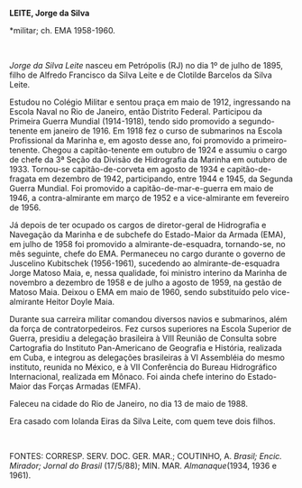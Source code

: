 **LEITE, Jorge da Silva**

\*militar; ch. EMA 1958-1960.

 

*Jorge da Silva Leite* nasceu em Petrópolis (RJ) no dia 1º de julho de
1895, filho de Alfredo Francisco da Silva Leite e de Clotilde Barcelos
da Silva Leite.

Estudou no Colégio Militar e sentou praça em maio de 1912, ingressando
na Escola Naval no Rio de Janeiro, então Distrito Federal. Participou da
Primeira Guerra Mundial (1914-1918), tendo sido promovido a
segundo-tenente em janeiro de 1916. Em 1918 fez o curso de submarinos na
Escola Profissional da Marinha e, em agosto desse ano, foi promovido a
primeiro-tenente. Chegou a capitão-tenente em outubro de 1924 e assumiu
o cargo de chefe da 3ª Seção da Divisão de Hidrografia da Marinha em
outubro de 1933. Tornou-se capitão-de-corveta em agosto de 1934 e
capitão-de-fragata em dezembro de 1942, participando, entre 1944 e 1945,
da Segunda Guerra Mundial. Foi promovido a capitão-de-mar-e-guerra em
maio de 1946, a contra-almirante em março de 1952 e a vice-almirante em
fevereiro de 1956.

Já depois de ter ocupado os cargos de diretor-geral de Hidrografia e
Navegação da Marinha e de subchefe do Estado-Maior da Armada (EMA), em
julho de 1958 foi promovido a almirante-de-esquadra, tornando-se, no mês
seguinte, chefe do EMA. Permaneceu no cargo durante o governo de
Juscelino Kubitschek (1956-1961), sucedendo ao almirante-de-esquadra
Jorge Matoso Maia, e, nessa qualidade, foi ministro interino da Marinha
de novembro a dezembro de 1958 e de julho a agosto de 1959, na gestão de
Matoso Maia. Deixou o EMA em maio de 1960, sendo substituído pelo
vice-almirante Heitor Doyle Maia.

Durante sua carreira militar comandou diversos navios e submarinos, além
da força de contratorpedeiros. Fez cursos superiores na Escola Superior
de Guerra, presidiu a delegação brasileira à VIII Reunião de Consulta
sobre Cartografia do Instituto Pan-Americano de Geografia e História,
realizada em Cuba, e integrou as delegações brasileiras à VI Assembléia
do mesmo instituto, reunida no México, e à VII Conferência do Bureau
Hidrográfico Internacional, realizada em Mônaco. Foi ainda chefe
interino do Estado-Maior das Forças Armadas (EMFA).

Faleceu na cidade do Rio de Janeiro, no dia 13 de maio de 1988.

Era casado com Iolanda Eiras da Silva Leite, com quem teve dois filhos.

 

FONTES: CORRESP. SERV. DOC. GER. MAR.; COUTINHO, A. *Brasil; Encic.
Mirador; Jornal do Brasil* (17/5/88); MIN. MAR. *Almanaque*(1934, 1936 e
1961).

 
